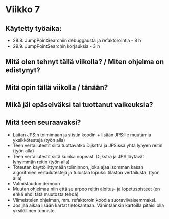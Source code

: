 
# Viikko 7

## Käytetty työaika:

- 28.8. JumpPointSearchiin debuggausta ja refaktorointia - 8 h
- 29.9. JumpPointSearchin korjauksia - 3 h

## Mitä olen tehnyt tällä viikolla? / Miten ohjelma on edistynyt?



## Mitä opin tällä viikolla / tänään?


## Mikä jäi epäselväksi tai tuottanut vaikeuksia? 



## Mitä teen seuraavaksi?

- Laitan JPS:n toimimaan ja siistin koodin + lisään JPS:lle muutamia yksikkötestejä (työn alla)
- Teen vertailutestit siitä tuottavatko Dijkstra ja JPS:ssä yhtä lyhyen reitin (työn alla)
- Teen vertailutestit siitä kuinka nopeasti Dijkstra ja JPS löytävät lyhyimmän reitin (työn alla)
- Toteutan käyttöliittymään toiminnon, joka ajaa isomman kasan algoritmien vertailutestejä ja tulostaa lopuksi tilaston vertailusta. (työn alla)
- Valmistaudun demoon
- Muutan ohjelmaa niin että se arpoo reitin aloitus- ja lopetuspisteet (en ehkä ehdi tätä muutosta tehdä)
- Viimeistelen ohjelman, mm. refaktoroin koodia suoraviivaisemmaksi.
- Jos jää aikaa lisään kartat tietokantaan. Vähintäänkin kartoilla pitäisi olla yksilöllinen tunniste.
